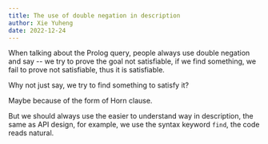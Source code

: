 ```yaml
---
title: The use of double negation in description
author: Xie Yuheng
date: 2022-12-24
---
```


When talking about the Prolog query,
people always use double negation and say
-- we try to prove the goal not satisfiable,
if we find something, we fail to prove not satisfiable,
thus it is satisfiable.

Why not just say, we try to find something to satisfy it?

Maybe because of the form of Horn clause.

But we should always use the easier to understand way in description,
the same as API design, for example, we use the syntax keyword `find`,
the code reads natural.
